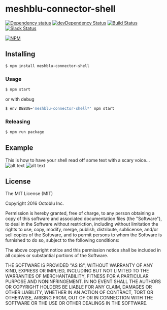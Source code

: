 # meshblu-connector-shell

[![Dependency status](http://img.shields.io/david/octoblu/meshblu-connector-shell.svg?style=flat)](https://david-dm.org/octoblu/meshblu-connector-shell)
[![devDependency Status](http://img.shields.io/david/dev/octoblu/meshblu-connector-shell.svg?style=flat)](https://david-dm.org/octoblu/meshblu-connector-shell#info=devDependencies)
[![Build Status](http://img.shields.io/travis/octoblu/meshblu-connector-shell.svg?style=flat&branch=master)](https://travis-ci.org/octoblu/meshblu-connector-shell)
[![Slack Status](http://community-slack.octoblu.com/badge.svg)](http://community-slack.octoblu.com)

[![NPM](https://nodei.co/npm/meshblu-connector-shell.svg?style=flat)](https://npmjs.org/package/meshblu-connector-shell)

## Installing

```bash
$ npm install meshblu-connector-shell
```

### Usage

```bash
$ npm start
```

or with debug

```bash
$ env DEBUG='meshblu-connector-shell*' npm start
```

### Releasing

```bash
$ npm run package
```

## Example
This is how to have your shell read off some text with a scary voice...
![alt text](http://i.imgur.com/M4zYc0t.png)
![alt text](http://i.imgur.com/ANICRTJ.png)

## License

The MIT License (MIT)

Copyright 2016 Octoblu Inc.

Permission is hereby granted, free of charge, to any person obtaining a copy
of this software and associated documentation files (the "Software"), to deal
in the Software without restriction, including without limitation the rights
to use, copy, modify, merge, publish, distribute, sublicense, and/or sell
copies of the Software, and to permit persons to whom the Software is
furnished to do so, subject to the following conditions:

The above copyright notice and this permission notice shall be included in
all copies or substantial portions of the Software.

THE SOFTWARE IS PROVIDED "AS IS", WITHOUT WARRANTY OF ANY KIND, EXPRESS OR
IMPLIED, INCLUDING BUT NOT LIMITED TO THE WARRANTIES OF MERCHANTABILITY,
FITNESS FOR A PARTICULAR PURPOSE AND NONINFRINGEMENT. IN NO EVENT SHALL THE
AUTHORS OR COPYRIGHT HOLDERS BE LIABLE FOR ANY CLAIM, DAMAGES OR OTHER
LIABILITY, WHETHER IN AN ACTION OF CONTRACT, TORT OR OTHERWISE, ARISING FROM,
OUT OF OR IN CONNECTION WITH THE SOFTWARE OR THE USE OR OTHER DEALINGS IN
THE SOFTWARE.
